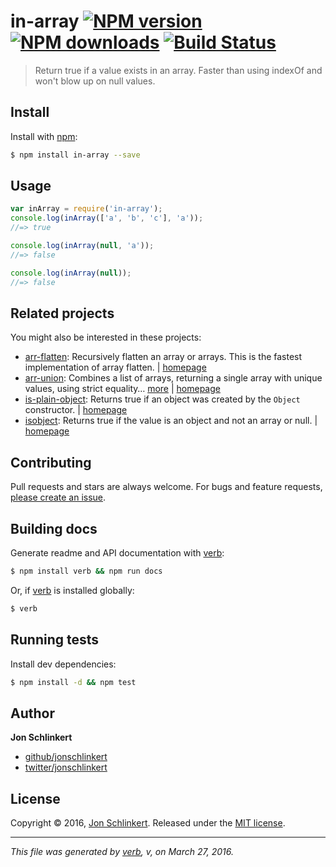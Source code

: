 # in-array [![NPM version](https://img.shields.io/npm/v/in-array.svg?style=flat)](https://www.npmjs.com/package/in-array) [![NPM downloads](https://img.shields.io/npm/dm/in-array.svg?style=flat)](https://npmjs.org/package/in-array) [![Build Status](https://img.shields.io/travis/jonschlinkert/in-array.svg?style=flat)](https://travis-ci.org/jonschlinkert/in-array)

> Return true if a value exists in an array. Faster than using indexOf and won't blow up on null values.

## Install

Install with [npm](https://www.npmjs.com/):

```sh
$ npm install in-array --save
```

## Usage

```js
var inArray = require('in-array');
console.log(inArray(['a', 'b', 'c'], 'a'));
//=> true

console.log(inArray(null, 'a'));
//=> false

console.log(inArray(null));
//=> false
```

## Related projects

You might also be interested in these projects:

* [arr-flatten](https://www.npmjs.com/package/arr-flatten): Recursively flatten an array or arrays. This is the fastest implementation of array flatten. | [homepage](https://github.com/jonschlinkert/arr-flatten)
* [arr-union](https://www.npmjs.com/package/arr-union): Combines a list of arrays, returning a single array with unique values, using strict equality… [more](https://www.npmjs.com/package/arr-union) | [homepage](https://github.com/jonschlinkert/arr-union)
* [is-plain-object](https://www.npmjs.com/package/is-plain-object): Returns true if an object was created by the `Object` constructor. | [homepage](https://github.com/jonschlinkert/is-plain-object)
* [isobject](https://www.npmjs.com/package/isobject): Returns true if the value is an object and not an array or null. | [homepage](https://github.com/jonschlinkert/isobject)

## Contributing

Pull requests and stars are always welcome. For bugs and feature requests, [please create an issue](https://github.com/jonschlinkert/in-array/issues/new).

## Building docs

Generate readme and API documentation with [verb](https://github.com/verbose/verb):

```sh
$ npm install verb && npm run docs
```

Or, if [verb](https://github.com/verbose/verb) is installed globally:

```sh
$ verb
```

## Running tests

Install dev dependencies:

```sh
$ npm install -d && npm test
```

## Author

**Jon Schlinkert**

* [github/jonschlinkert](https://github.com/jonschlinkert)
* [twitter/jonschlinkert](http://twitter.com/jonschlinkert)

## License

Copyright © 2016, [Jon Schlinkert](https://github.com/jonschlinkert).
Released under the [MIT license](https://github.com/jonschlinkert/in-array/blob/master/LICENSE).

***

_This file was generated by [verb](https://github.com/verbose/verb), v, on March 27, 2016._